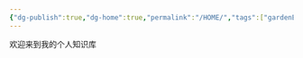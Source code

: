 ```yaml
---
{"dg-publish":true,"dg-home":true,"permalink":"/HOME/","tags":["gardenEntry"],"dgPassFrontmatter":true,"created":"2024-04-08T18:39:06.392+08:00","updated":"2024-06-01T10:51:27.990+08:00"}
---
```


欢迎来到我的个人知识库